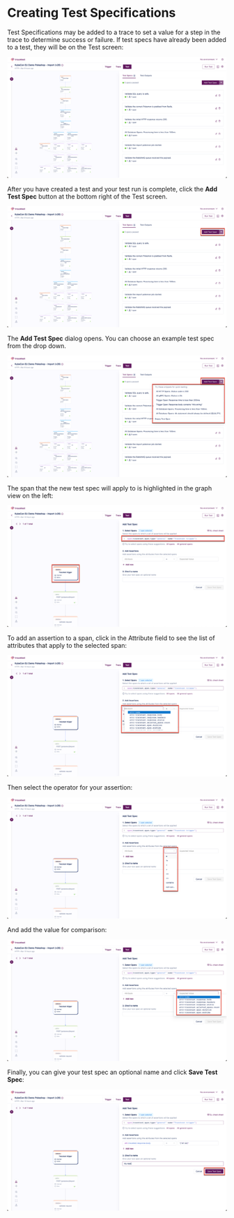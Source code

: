 # Creating Test Specifications

Test Specifications may be added to a trace to set a value for a step in the trace to determine success or failure. If test specs have already been added to a test, they will be on the Test screen:

![Test Spec List](../img/test-spec-list-0.11.png)

After you have created a test and your test run is complete, click the **Add Test Spec** button at the bottom right of the Test screen.

![Add Test Spec](../img/add-test-spec-0.11.png)

The **Add Test Spec** dialog opens. You can choose an example test spec from the drop down.

![Create Test Spec](../img/create-test-spec-0.11.png)

The span that the new test spec will apply to is highlighted in the graph view on the left:

![Selected Span](../img/selected-span-0.11.png)

To add an assertion to a span, click in the Attribute field to see the list of attributes that apply to the selected span:

![Assertion Attributes](../img/assertion-attributes-0.11.png)

Then select the operator for your assertion:

![Assertion Operators](../img/assertion-operators-0.11.png)

And add the value for comparison:

![Assertion Values](../img/assertion-values-0.11.png)

Finally, you can give your test spec an optional name and click **Save Test Spec**:

![Save Test Spec](../img/save-test-spec-0.11.png)


<!--- You can also create assertions by hovering over the **+** sign to the right of an attribute in the trace. 

![Add Assertion Hover](../img/add-assertion-hover-0.6.png)

This will populate the assertion with the correct information for that attribute.

![Add Assertion Hover Details](../img/add-assertion-hover-details-0.6.png)

The **Filter** field allows for limiting the spans affected by the assertion.

![Filter Assertion](../img/assertion-filter-0.6.png)

Use the **Advanced mode** toggle switch to use the wizard or the query language to create the span selector:

![Span Selector Advanced Mode](../img/span-advanced-mode-0.6.png)

![Span Selector Advanced Mode](../img/span-advanced-mode-0.6.gif)

<!--- To see adding assertions in action, please watch <Add link to video> --->
